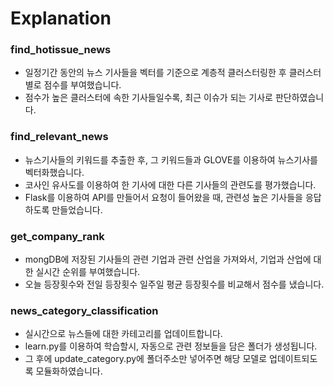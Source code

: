 # Explanation

### find_hotissue_news
- 일정기간 동안의 뉴스 기사들을 벡터를 기준으로 계층적 클러스터링한 후 클러스터별로 점수를 부여했습니다.
- 점수가 높은 클러스터에 속한 기사들일수록, 최근 이슈가 되는 기사로 판단하였습니다.

### find_relevant_news
- 뉴스기사들의 키워드를 추출한 후, 그 키워드들과 GLOVE를 이용하여 뉴스기사를 벡터화했습니다.
- 코사인 유사도를 이용하여 한 기사에 대한 다른 기사들의 관련도를 평가했습니다.
- Flask를 이용하여 API를 만들어서 요청이 들어왔을 때, 관련성 높은 기사들을 응답하도록 만들었습니다. 

### get_company_rank
- mongDB에 저장된 기사들의 관련 기업과 관련 산업을 가져와서, 기업과 산업에 대한 실시간 순위를 부여했습니다.
- 오늘 등장횟수와 전일 등장횟수 일주일 평균 등장횟수를 비교해서 점수를 냈습니다.

### news_category_classification
- 실시간으로 뉴스들에 대한 카테고리를 업데이트합니다.
-  learn.py를 이용하여 학습할시, 자동으로 관련 정보들을 담은 폴더가 생성됩니다.
-  그 후에 update_category.py에 폴더주소만 넣어주면 해당 모델로 업데이트되도록 모듈화하였습니다.

